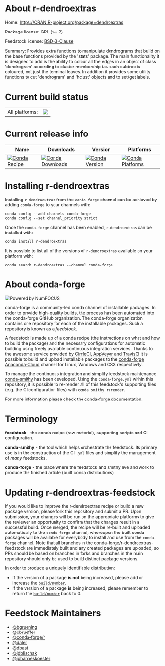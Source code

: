 About r-dendroextras
====================

Home: https://CRAN.R-project.org/package=dendroextras

Package license: GPL (>= 2)

Feedstock license: [BSD-3-Clause](https://github.com/conda-forge/r-dendroextras-feedstock/blob/master/LICENSE.txt)

Summary: Provides extra functions to manipulate dendrograms that build on the base functions provided by the 'stats' package. The main functionality it is designed to add is the ability to colour all the edges in an object of class 'dendrogram' according to cluster membership i.e. each subtree is coloured, not just the terminal leaves. In addition it provides some utility functions to cut 'dendrogram' and 'hclust' objects and to  set/get labels.

Current build status
====================


<table><tr><td>All platforms:</td>
    <td>
      <a href="https://dev.azure.com/conda-forge/feedstock-builds/_build/latest?definitionId=5145&branchName=master">
        <img src="https://dev.azure.com/conda-forge/feedstock-builds/_apis/build/status/r-dendroextras-feedstock?branchName=master">
      </a>
    </td>
  </tr>
</table>

Current release info
====================

| Name | Downloads | Version | Platforms |
| --- | --- | --- | --- |
| [![Conda Recipe](https://img.shields.io/badge/recipe-r--dendroextras-green.svg)](https://anaconda.org/conda-forge/r-dendroextras) | [![Conda Downloads](https://img.shields.io/conda/dn/conda-forge/r-dendroextras.svg)](https://anaconda.org/conda-forge/r-dendroextras) | [![Conda Version](https://img.shields.io/conda/vn/conda-forge/r-dendroextras.svg)](https://anaconda.org/conda-forge/r-dendroextras) | [![Conda Platforms](https://img.shields.io/conda/pn/conda-forge/r-dendroextras.svg)](https://anaconda.org/conda-forge/r-dendroextras) |

Installing r-dendroextras
=========================

Installing `r-dendroextras` from the `conda-forge` channel can be achieved by adding `conda-forge` to your channels with:

```
conda config --add channels conda-forge
conda config --set channel_priority strict
```

Once the `conda-forge` channel has been enabled, `r-dendroextras` can be installed with:

```
conda install r-dendroextras
```

It is possible to list all of the versions of `r-dendroextras` available on your platform with:

```
conda search r-dendroextras --channel conda-forge
```


About conda-forge
=================

[![Powered by NumFOCUS](https://img.shields.io/badge/powered%20by-NumFOCUS-orange.svg?style=flat&colorA=E1523D&colorB=007D8A)](http://numfocus.org)

conda-forge is a community-led conda channel of installable packages.
In order to provide high-quality builds, the process has been automated into the
conda-forge GitHub organization. The conda-forge organization contains one repository
for each of the installable packages. Such a repository is known as a *feedstock*.

A feedstock is made up of a conda recipe (the instructions on what and how to build
the package) and the necessary configurations for automatic building using freely
available continuous integration services. Thanks to the awesome service provided by
[CircleCI](https://circleci.com/), [AppVeyor](https://www.appveyor.com/)
and [TravisCI](https://travis-ci.com/) it is possible to build and upload installable
packages to the [conda-forge](https://anaconda.org/conda-forge)
[Anaconda-Cloud](https://anaconda.org/) channel for Linux, Windows and OSX respectively.

To manage the continuous integration and simplify feedstock maintenance
[conda-smithy](https://github.com/conda-forge/conda-smithy) has been developed.
Using the ``conda-forge.yml`` within this repository, it is possible to re-render all of
this feedstock's supporting files (e.g. the CI configuration files) with ``conda smithy rerender``.

For more information please check the [conda-forge documentation](https://conda-forge.org/docs/).

Terminology
===========

**feedstock** - the conda recipe (raw material), supporting scripts and CI configuration.

**conda-smithy** - the tool which helps orchestrate the feedstock.
                   Its primary use is in the construction of the CI ``.yml`` files
                   and simplify the management of *many* feedstocks.

**conda-forge** - the place where the feedstock and smithy live and work to
                  produce the finished article (built conda distributions)


Updating r-dendroextras-feedstock
=================================

If you would like to improve the r-dendroextras recipe or build a new
package version, please fork this repository and submit a PR. Upon submission,
your changes will be run on the appropriate platforms to give the reviewer an
opportunity to confirm that the changes result in a successful build. Once
merged, the recipe will be re-built and uploaded automatically to the
`conda-forge` channel, whereupon the built conda packages will be available for
everybody to install and use from the `conda-forge` channel.
Note that all branches in the conda-forge/r-dendroextras-feedstock are
immediately built and any created packages are uploaded, so PRs should be based
on branches in forks and branches in the main repository should only be used to
build distinct package versions.

In order to produce a uniquely identifiable distribution:
 * If the version of a package **is not** being increased, please add or increase
   the [``build/number``](https://docs.conda.io/projects/conda-build/en/latest/resources/define-metadata.html#build-number-and-string).
 * If the version of a package **is** being increased, please remember to return
   the [``build/number``](https://docs.conda.io/projects/conda-build/en/latest/resources/define-metadata.html#build-number-and-string)
   back to 0.

Feedstock Maintainers
=====================

* [@bgruening](https://github.com/bgruening/)
* [@cbrueffer](https://github.com/cbrueffer/)
* [@conda-forge/r](https://github.com/conda-forge/r/)
* [@daler](https://github.com/daler/)
* [@dbast](https://github.com/dbast/)
* [@jdblischak](https://github.com/jdblischak/)
* [@johanneskoester](https://github.com/johanneskoester/)

